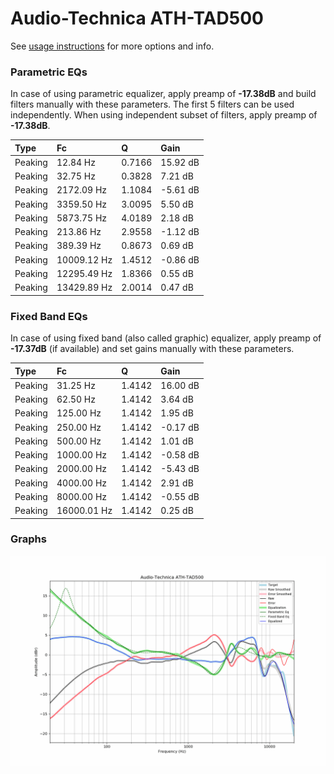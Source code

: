 # Audio-Technica ATH-TAD500
See [usage instructions](https://github.com/jaakkopasanen/AutoEq#usage) for more options and info.

### Parametric EQs
In case of using parametric equalizer, apply preamp of **-17.38dB** and build filters manually
with these parameters. The first 5 filters can be used independently.
When using independent subset of filters, apply preamp of **-17.38dB**.

| Type    | Fc          |      Q | Gain     |
|:--------|:------------|:-------|:---------|
| Peaking | 12.84 Hz    | 0.7166 | 15.92 dB |
| Peaking | 32.75 Hz    | 0.3828 | 7.21 dB  |
| Peaking | 2172.09 Hz  | 1.1084 | -5.61 dB |
| Peaking | 3359.50 Hz  | 3.0095 | 5.50 dB  |
| Peaking | 5873.75 Hz  | 4.0189 | 2.18 dB  |
| Peaking | 213.86 Hz   | 2.9558 | -1.12 dB |
| Peaking | 389.39 Hz   | 0.8673 | 0.69 dB  |
| Peaking | 10009.12 Hz | 1.4512 | -0.86 dB |
| Peaking | 12295.49 Hz | 1.8366 | 0.55 dB  |
| Peaking | 13429.89 Hz | 2.0014 | 0.47 dB  |

### Fixed Band EQs
In case of using fixed band (also called graphic) equalizer, apply preamp of **-17.37dB**
(if available) and set gains manually with these parameters.

| Type    | Fc          |      Q | Gain     |
|:--------|:------------|:-------|:---------|
| Peaking | 31.25 Hz    | 1.4142 | 16.00 dB |
| Peaking | 62.50 Hz    | 1.4142 | 3.64 dB  |
| Peaking | 125.00 Hz   | 1.4142 | 1.95 dB  |
| Peaking | 250.00 Hz   | 1.4142 | -0.17 dB |
| Peaking | 500.00 Hz   | 1.4142 | 1.01 dB  |
| Peaking | 1000.00 Hz  | 1.4142 | -0.58 dB |
| Peaking | 2000.00 Hz  | 1.4142 | -5.43 dB |
| Peaking | 4000.00 Hz  | 1.4142 | 2.91 dB  |
| Peaking | 8000.00 Hz  | 1.4142 | -0.55 dB |
| Peaking | 16000.01 Hz | 1.4142 | 0.25 dB  |

### Graphs
![](./Audio-Technica%20ATH-TAD500.png)